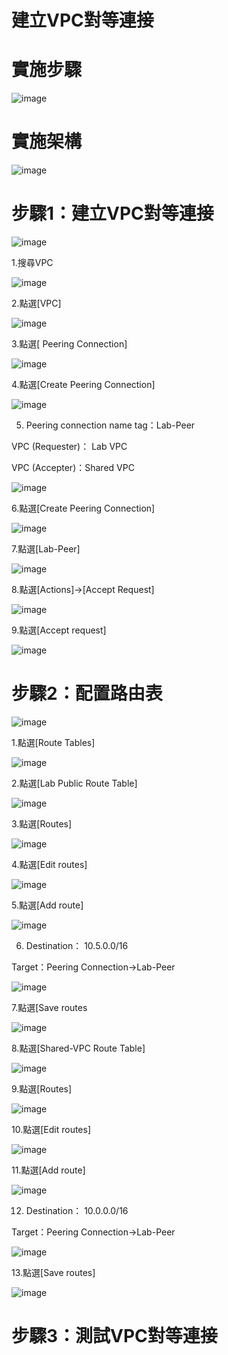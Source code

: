 # 建立VPC對等連接

# 實施步驟

![image](https://user-images.githubusercontent.com/103306835/226787513-63ab9269-5c29-4e82-be16-231d172689e9.png)

# 實施架構

![image](https://user-images.githubusercontent.com/103306835/226787546-b4cf37f4-b895-4c7a-aedd-adac8b89ef33.png)

# 步驟1：建立VPC對等連接

![image](https://user-images.githubusercontent.com/103306835/226787598-9f76ac0b-c1e7-4871-a1d0-1731bfbe5a59.png)

1.搜尋VPC

![image](https://user-images.githubusercontent.com/103306835/226787653-1f2784ce-45b7-4b6a-83e0-b6935493e7e9.png)

2.點選[VPC]

![image](https://user-images.githubusercontent.com/103306835/226787694-30544297-f214-4e9f-9e4f-ce2e75229520.png)

3.點選[ Peering Connection]

![image](https://user-images.githubusercontent.com/103306835/226787729-58e2d1f3-ef33-419e-92b1-835a3b12a71c.png)

4.點選[Create Peering Connection]

![image](https://user-images.githubusercontent.com/103306835/226787778-cbe5b187-273f-46cf-b47c-247b3f1c2f7e.png)

5. Peering connection name tag：Lab-Peer

VPC (Requester)： Lab VPC 

VPC (Accepter)：Shared VPC

![image](https://user-images.githubusercontent.com/103306835/226787867-45f9bf90-63ef-44bf-a4c1-964d4f9da8fb.png)

6.點選[Create Peering Connection]

![image](https://user-images.githubusercontent.com/103306835/226787912-63fd2d5e-c83a-4135-8e7b-59fb6f17df75.png)

7.點選[Lab-Peer]

![image](https://user-images.githubusercontent.com/103306835/226787955-3f1b09b7-9a37-4ea1-8750-c20d4641663c.png)

8.點選[Actions]->[Accept Request]

![image](https://user-images.githubusercontent.com/103306835/226787996-0ac00c27-7cc3-4117-994c-8064318c1c59.png)

9.點選[Accept request]

![image](https://user-images.githubusercontent.com/103306835/226788074-82db3303-6095-4af7-b2b4-a727ecae5c90.png)


# 步驟2：配置路由表

![image](https://user-images.githubusercontent.com/103306835/226788298-212f9dca-439c-4278-aeda-33e410f2ef73.png)

1.點選[Route Tables]

![image](https://user-images.githubusercontent.com/103306835/226788345-555e160b-7d8b-4621-aa01-e14903f61ddd.png)

2.點選[Lab Public Route Table]

![image](https://user-images.githubusercontent.com/103306835/226788382-b48db351-4b1e-4e07-95aa-ec678a29bb14.png)

3.點選[Routes]

![image](https://user-images.githubusercontent.com/103306835/226788423-a800a86e-767f-4aa1-8af0-669dc28a963e.png)

4.點選[Edit routes]

![image](https://user-images.githubusercontent.com/103306835/226788456-40ca780d-a6a7-4fae-9aa6-60012d4af39b.png)

5.點選[Add route]

![image](https://user-images.githubusercontent.com/103306835/226788498-f05568e1-4186-4ef4-9492-09ceda8a8994.png)

6. Destination： 10.5.0.0/16

Target：Peering Connection->Lab-Peer

![image](https://user-images.githubusercontent.com/103306835/226788599-0e22f738-9b3c-4301-94a7-92c78aa5dcb2.png)

7.點選[Save routes

![image](https://user-images.githubusercontent.com/103306835/226788633-ba68a327-87d2-4dee-b67c-41d9c2b24292.png)

8.點選[Shared-VPC Route Table]

![image](https://user-images.githubusercontent.com/103306835/226788677-29ebe395-54f5-44e6-a253-b8e1d5843647.png)

9.點選[Routes]

![image](https://user-images.githubusercontent.com/103306835/226788707-10f36607-b19e-4a1f-8b93-e80ef5db77b2.png)

10.點選[Edit routes]

![image](https://user-images.githubusercontent.com/103306835/226788757-7d4eba45-f45f-43a9-92ff-4d504901e717.png)

11.點選[Add route]

![image](https://user-images.githubusercontent.com/103306835/226788824-095d6728-ff43-4488-b89e-999d39667740.png)

12. Destination： 10.0.0.0/16

Target：Peering Connection->Lab-Peer

![image](https://user-images.githubusercontent.com/103306835/226788885-eb928e01-fc86-4efd-baa3-e9c73a91d5cd.png)

13.點選[Save routes]

![image](https://user-images.githubusercontent.com/103306835/226788920-ce6677fa-5727-4381-addf-61e8feee69a9.png)


# 步驟3：測試VPC對等連接


